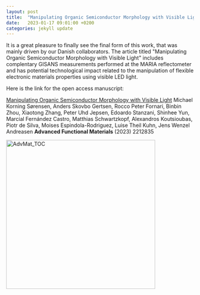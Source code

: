 ```yaml
---
layout: post
title:  "Manipulating Organic Semiconductor Morphology with Visible Light"
date:   2023-01-17 09:01:00 +0200
categories: jekyll update
---
```


It is a great pleasure to finally see the final form of this work, that was mainly driven by our Danish collaborators. The article titled "Manipulating Organic Semiconductor Morphology with Visible Light" includes complentary GISANS measurements performed at the MARIA reflectometer and has potential technological impact related to the manipulation of flexible electronic materials properties using visible LED light.

Here is the link for the open access manuscript:

[Manipulating Organic Semiconductor Morphology with Visible Light](https://doi.org/10.1002/adfm.202212835) Michael Korning Sørensen, Anders Skovbo Gertsen, Rocco Peter Fornari, Binbin Zhou, Xiaotong Zhang, Peter Uhd Jepsen, Edoardo Stanzani, Shinhee Yun, Marcial Fernández Castro, Matthias Schwartzkopf, Alexandros Koutsioubas, Piotr de Silva, Moises Espindola-Rodriguez, Luise Theil Kuhn, Jens Wenzel Andreasen **Advanced Functional Materials** (2023) 2212835

<img src="{{site.baseurl}}/assets/organic_semiconductor.jpg" alt="AdvMat_TOC" style="right;" width="400"/>

